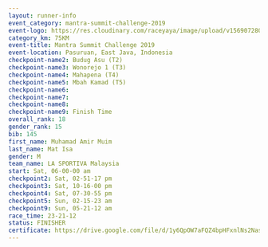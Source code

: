 ```yaml
---
layout: runner-info 
event_category: mantra-summit-challenge-2019 
event-logo: https://res.cloudinary.com/raceyaya/image/upload/v1569072809/logo/mantra-image_segrbx.jpg
category_km: 75KM 
event-title: Mantra Summit Challenge 2019 
event-location: Pasuruan, East Java, Indonesia 
checkpoint-name2: Budug Asu (T2) 
checkpoint-name3: Wonorejo 1 (T3) 
checkpoint-name4: Mahapena (T4) 
checkpoint-name5: Mbah Kamad (T5) 
checkpoint-name6: 
checkpoint-name7: 
checkpoint-name8: 
checkpoint-name9: Finish Time
overall_rank: 18
gender_rank: 15
bib: 145
first_name: Muhamad Amir Muim
last_name: Mat Isa
gender: M
team_name: LA SPORTIVA Malaysia
start: Sat, 06-00-00 am
checkpoint2: Sat, 02-51-17 pm
checkpoint3: Sat, 10-16-00 pm
checkpoint4: Sat, 07-30-55 pm
checkpoint5: Sun, 02-15-23 am
checkpoint9: Sun, 05-21-12 am
race_time: 23-21-12
status: FINISHER
certificate: https://drive.google.com/file/d/1y6QpOW7aFQZ4bpHFxnlNs2NasUQUUmCP/view?usp=sharing
---
```

